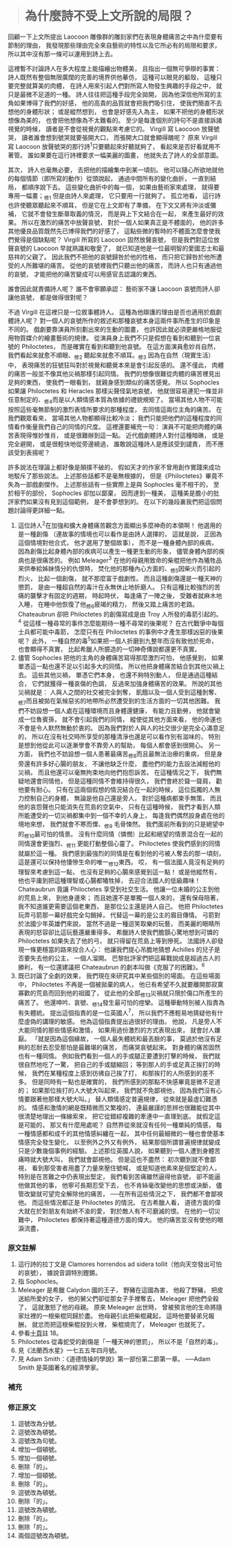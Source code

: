 > # 為什麼詩不受上文所說的局限？

回顧一下上文所提出 Laocoon 雕像群的雕刻家們在表現身體痛苦之中為什麼要有節制的理由，
我發現那些理由完全來自藝術的特性以及它所必有的局限和要求，
所以其中沒有那一條可以運用到詩上去。

這裡暫不討論詩人在多大程度上能描繪出物體美，
且指出一個無可爭辯的事實：
詩人既然有整個無限廣闊的完善的境界供他摹仿，
這種可以眼見的軀殼，
這種只要完整就算美的肉體，
在詩人用來引起人們對所寫人物發生興趣的手段之中，
就只是最微不足道的一種。
詩人往往把這種手段完全拋開，
因為他深信他所寫的主角如果博得了我們的好感，
他的高貴的品質就會把我們吸引住，
使我們簡直不去想他的身體形狀；
或是縱然想到，
也會是好感先入為主，
如果不把他的身體形狀想像為美的，
也會把他想像為不太難看的。
至少是每逢個別的詩句不是直接訴諸視覺的時候，
讀者是不會從視覺的觀點來考慮它的。
Virgill 寫 Laocoon 放聲號哭，
讀者誰會想到號哭就要張開大口，
而張開大口就會顯得醜呢？
原來 Virgill 寫 Laocoon 放聲號哭的那行詩<sup>1</sup>只要聽起來好聽就夠了，
看起來是否好看就用不著管。
誰如果要在這行詩裡要求一幅美麗的圖畫，
他就失去了詩人的全部意圖。

其次，
詩人也毫無必要，
去把他的描繪集中到某一頃刻。
他可以隨心所欲地就他的每個情節（即所寫的動作）從頭說起，
通過中間所有的變化曲折，
一直到結局，
都順序說下去。
這些變化曲折中的每一個，
如果由藝術家來處理，
就得要專用一幅畫；<sub>修1</sub>
但是由詩人來處理，
它只要用一行就夠了。
孤立地看，
這行詩也許使聽眾聽起來不順耳，
但是它在上文即有了準備，
在下文又將有沖淡或彌補，
它就不會發生斷章取義的情況，
而是與上下文結合在一起，
來產生最好的效果。
所以在激烈的痛苦中放聲哀號，
對於一個人如果真正是不體面的，
他的許多其他優良品質既然先已博得我們的好感了，
這點些微的暫時的不體面怎麼會使我們覺得是個缺點呢？
Virgill 所寫的 Laocoon 固然放聲哀號，
但是我們對這位放聲哀號的 Laocoon 早就熟識和敬愛了，
就已知道他是一位最明智的愛國志士和最慈祥的父親了。
因此我們不把他的哀號歸咎於他的性格，
而只把它歸咎於他所遭受的人所難堪的痛苦。
從他的哀號裡我們只聽出他的痛苦，
而詩人也只有通過他的哀號，
才能把他的痛苦變成可以用感官去認識的東西。

誰會因此就責備詩人呢？
誰不會寧願承認：
藝術家不讓 Laocoon 哀號而詩人卻讓他哀號，
都是做得很對呢？

不過 Virgill 在這裡只是一位敘事體詩人。
這種為他辯護的理由是否也適用於戲劇體詩人呢？
對一個人的哀號所作的敘述和那種哀號本身這兩件事所產生的印象是不同的。
戲劇要靠演員所刻劃出來的生動的圖畫，
也許因此就必須更嚴格地服從用物質媒介的繪畫藝術的規律。
從演員身上我們不只是假想在看到和聽到一位哀號的 Philoctetes，
而是確實在看到和聽到他哀號。
在這方面演員愈妙肖自然，
我們看起來就愈不順眼、<sub>修2</sub>
聽起來就愈不順耳。<sub>修3</sub>
因為在自然（現實生活）中，
表現痛苦的狂號狂叫對於視覺和聽覺本來是會引起反感的。
還不僅此，
肉體的痛苦一般並不像其他災禍那樣引起同情。
我們的想像很難從肉體的痛苦裡見出足夠的東西，
使我們一眼看到，
就親身感到類似的痛苦感覺。
所以 Sophocles 如果讓 Philoctetes 和 Heracles 那樣尖聲怪氣地哀號，
他就很容易連犯一條並非任意制定的、<sub>修4</sub>而是以人類情感本質為依據的禮貌規矩了。
當場其他人物不可能按照這些毫無節制的激烈表情所要求的那種程度，
去同情這兩位主角的痛苦。
在我們觀眾看來，
當場其他人物都顯得比較冷淡；
我們只能把他們的這種程度的同情看作衡量我們自己的同情的尺度。
這裡還要補充一句：
演員不可能把肉體的痛苦表現得惟妙惟肖，
或是很難辦到這一點。
近代戲劇體詩人對付這種暗礁，
或是完全避開，
或是很輕快地從旁邊繞過，
誰敢說這種詩人是應該受到譴責，
而不應該受到表揚呢？

許多說法在理論上都好像是顛撲不破的，
假如天才的作家不曾用創作實踐來成功地駁斥了那些說法。
上述那些話都不是毫無根據的，
但是《Philoctetes》畢竟不失為一部戲劇傑作。
上述那些話有一些實際上是與 Sophocles 毫不相干的，
至於相干的部份，
Sophocles 卻加以鄙棄，
因而達到一種美，
這種美是膽小的批評家們如果沒有見到這個範例，
是不會夢想到的。
在以下的幾段裏我們把這個問題討論得更詳細一點。

1. 這位詩人<sup>2</sup>在加強和擴大身體痛苦觀念方面顯出多麼神奇的本領啊！
	他選用的是一種創傷
	（連故事的情境也可以看作是由詩人選擇的，
	這就是說，
	正因為這個情境對他合式，
	他才選用了整個故事），
	而不是一種身體內部的疾病，
	因為創傷比起身體內部的疾病可以產生一種更生動的形象，
	儘管身體內部的疾病也是很痛苦的。
	例如 Meleager<sup>3</sup> 在他的母親用致命的柴棍把他作為犧牲品來供奉給姊妹情分的仇恨時，
	焚化他的那種內心方面的、<sub>修5</sub>因柴火而引起的烈火，
	比起一個創傷，
	就不那麼富于戲劇性。
	而且這種創傷還是一種天神的懲罰，
	是由一種超自然的毒汁在永無休止地折磨人。
	只有這種比較強烈的苦痛的襲擊才有固定的週期，
	時起時伏，
	每逢痛了一陣之後，
	受難者就麻木地入睡，
	在睡中他恢復了他<sub>修6</sub>疲竭的精力，
	然後又踏上痛苦的老路。
	Chateaubrun 卻把 Philoctetes 的創傷寫成是由 Troy 人所發的毒箭引起的。<sup>4</sup>
	從這樣一種尋常的事件怎麼能期待一種不尋常的後果呢？
	在古代戰爭中每個士兵都可能中毒箭，
	怎麼只有在 Philoctetes 的事例中才產生那樣凶惡的後果呢？
	此外，
	一種自然的毒<sup>5</sup>如果把一個人折磨到九整年而沒有致他於死命，
	也會顯得不真實，
	比起希臘人所臆造的一切神奇傳說都還更不真實。
2. 儘管 Sophocles 把他的主角的身體痛苦寫得那麼激烈可怕，
	他感覺到，
	如果單憑這一點也還不足以引起多大的同情。
	所以他把身體痛苦結合到其他災禍上去。
	這些其他災禍，
	單憑它們本身，
	也還不夠特別動人，
	但是通過這種結合，
	它們就獲得一種哀傷的色調，
	反過來加強身體痛苦的效果。
	所說的其他災禍就是：
	人與人之間的社交被完全剝奪，
	飢餓以及一個人受到這種剝奪、<sub>修7</sub>而且被拋在氣候惡劣的地帶所必然遭受到的生活方面的一切其他困難。
	我們不妨設想一個人處在這種環境而且身體還健康，
	有能力且勤勞，
	他就會變成一位魯賓孫，
	就不會引起我們的同情，
	縱使從其他方面來看，
	他的命運也不會是令人默然無動於衷的。
	因為我們對於人與人的社交很少是完全心滿意足的，
	所以在沒有社交時所享受的那種清淨也還是可以看作別有滋味的，
	特別是想到他從此可以逐漸學會不靠旁人的幫助，
	每個人都會感到很開心。
	另一方面，
	我們也不妨設想一個人患著最痛苦<sub>修8</sub>而且最無法治療的重病，
	但是身旁還有許多好心腸的朋友，
	不讓他缺乏什麼，
	盡他們的能力去設法減輕他的災禍，
	而且他還可以毫無拘束地向他們抱怨訴苦。
	在這種情況之下，
	我們無疑地還會同情他，
	但是這種同情不會維持得很久，
	我們會終於聳一聳肩，
	勸他要有耐心。
	只有在這兩個假想的情況結合在一起的時候，
	這位孤獨的人無力控制自己的身體，
	無論是他自己還是旁人，
	對於這種病都束手無策，
	而且他的哀怨聲也只能消失在荒島的空氣中，
	只有在這種時候，
	我們才看到人類所能遭受的一切災禍都集中到一個不幸的人身上，
	每逢我們偶然設身處在他的境地來想，
	我們就會不寒而慄、<sub>修9</sub>
	毛骨悚然。
	我們面前所看到的只是絕望中的<sub>修10</sub>最可怕的情景。
	沒有什麼同情（憐憫）比起和絕望的情景混合在一起的同情還會更強烈、<sub>修11</sub>
	更能打動整個心靈了。
	Philoctetes 使我們感到的同情就屬於這一種。
	我們感到最強烈的同情是在看到他的弓被人奪去的那一頃刻，
	這是還可以保持他悽慘生命的唯一<sub>修12</sub>東西。
	哎，
	有一個法國人竟沒有足夠的理智來考慮到這一點，
	也沒有足夠的心腸來感覺到這一點！
	或是他縱然有，
	他也平庸到把這種理智或心腸都犧牲掉，
	去迎合法國人的低級趣味！
	Chateaubrun 竟讓 Philoctetes 享受到社交生活。
	他讓一位未婚的公主到他的荒島上來，
	到他身邊來；
	而且她還不是單獨一個人來的，
	還有保母陪著，
	我不知道誰更需要這個老東西，
	是那位公主還是詩人自己。
	他把 Philoctetes 玩弄弓箭那一幕好戲完全勾銷掉，
	代替這一幕的是公主的眉目傳情。
	弓箭對於法國少年英雄們來說，
	當然不過是一種逗笑取樂的玩藝，
	而美麗的眼睛所表現的怒容卻比這玩藝還嚴重得多。
	希臘詩人使我們膽顫心驚地想到可憐的 Philoctetes 如果失去了他的弓，
	就只得留在荒島上等到慘死。
	法國詩人卻發現一條更穩當的路來投合人心：
	他讓我們提心吊膽地猜想 Achilles 的兒子是否要失去他的公主，
	一個人溜開。
	巴黎批評家們把這幕戰說成是超過古人的勝利，
	有一位還建議把 Chateaubrun 的劇本叫做《克服了的困難》。<sup>6</sup>
3. 既已討論了全劇的效果，
	我們現在來研究其中某些個別的場面。
	在這些場面中，
	Philoctetes 不再是一個被拋棄的病人，
	他已有希望不久就要離開那寂寞寡歡的荒島而回到他的祖國了，
	從此他的全部<sub>修13</sub>災禍就只限於傷口所產生的痛苦了。
	他還呻吟、哀號、<sub>修14</sub>發生最可怕的痙攣。
	這種舉動特別被人指責為有失體統。
	提出這個指責的是一位英國人<sup>7</sup>，
	所以我們不應輕易地猜疑他有什麼虛偽的講理的敏感。
	他為這個指責提出過很好的理由。
	他說，
	凡是旁人不大能同情的那些情感和激情，
	如果用過份激烈的方式表現出來，
	就會討人嫌厭。
	「就是因為這個緣故，
	一個人最失體統和最丟臉的事，
	莫過於他沒有足夠的忍耐去忍受那怕是最難堪的痛苦，
	而痛哭哀號起來。
	對身體的痛苦固然也有一種同情。
	例如我們看到一個人的手或腿正要遭到打擊的時候，
	我們就很自然地吃了一驚，
	把自己的手或腿縮回；
	等到那人的手或足真正挨打的時候，
	我們在某種程度上感到彷彿自己挨了打，
	和那挨打的人所感到的差不多。
	但是同時有一點也是確實的，
	我們所感到的那點不快感畢竟是微不足道的；
	如果那位挨打的人大號大叫起來，
	我們就不免鄙視他，
	因為我們沒有心情要跟著他那樣大號大叫。」
	替人類情感定普遍規律，
	從來就是最虛幻難憑的。
	情感和激情的網是既精微而又繁複的，
	連最嚴謹的思辨也很難能從其中很清楚地理出一條線索來，
	把它從錯綜複雜的牽連中一直理到底。
	就假定這是可能的，
	那又有什麼用處呢？
	自然界從來就沒有任何一種單純的情感，
	每一種情感都和成千的其他情感糾纏在一起，
	其中任何最細微的一種也會使基本情感完全發生變化，
	以至例外之外又有例外，
	結果那個所謂普遍規律就變成只是少數幾個事例的經驗。
	上述那位英國人說，
	如果聽到一個人遭到身體苦痛時就大號大叫，
	我們就會鄙視他。
	但是這也不盡然：
	初次聽到就不會鄙視，
	看到那受害者用盡了力量來壓住號喊，
	或是知道他素來是個堅定的人，
	特別是在苦難之中仍表現出堅定，
	我們看到苦痛雖然逼得他哀號，
	卻不能逼他做其他的事，
	他寧可長期忍受下去，
	也不肯絲毫改變他的思想或決斷，
	儘管改變就可望完全解除他的痛苦，
	──在所有這些情況之下，
	我們都不會鄙視他。
	而這些情況都正是 Philoctetes 的情況。
	在古希臘人看，
	道德方面的偉大就在於對朋友有始終不渝的愛，
	對於敵人有不可磨滅的恨。
	在他的一切災難中，
	Philoctetes 都保持著這種道德方面的偉大。
	他的痛苦並沒有使他的眼淚流盡，
	
	


### 原文註解 ###

1. 這行詩的拉丁文是 Clamores horrendos ad sidera tollit（他向天空發出可怕的哀號），
	據說音調特別鏗鏘。
2. 指 Sophocles。
3. Meleager 是希臘 Calydon 國的王子，
	野豬在這國為害，
	他殺了野豬，
	把皮送給所愛的女子，
	他的舅父們卻從那女子手裡奪去，
	Meleager 把他們全殺了，
	這就激怒了他的母親。
	原來 Meleager 出世時，
	曾被預言他的生命將隨家灶裡的一根柴棍同歸於盡。
	他母親引此把柴棍藏起，
	這時他要替弟兄報酬，
	就忿而把這根柴棍投到火裡，
	柴棍燒完了，
	Meleager 也就死了。
4. 參看[十頁](01.md)註 18。
5. Philoctetes 從毒蛇受的創傷是「一種天神的懲罰」，
	所以不是「自然的毒」。
6. 見《法蘭西水星》一七五五年四月號。
7. 見 Adam Smith：《道德情操的學說》第一部份第二節第一章。
	──Adam Smith 是英國著名的經濟學家。


### 補充 ###


### 修正原文 ###

1. 逗號改為分號。
2. 逗號改為頓號。
3. 逗號改為句號。
4. 增加一個頓號。
5. 增加一個頓號。
6. 刪除「的」。
7. 增加一個頓號。
8. 刪除「的」。
9. 逗號改為頓號。
10. 刪除「的」。
11. 逗號改為頓號。
12. 刪除「的」。
13. 刪除「的」。
14. 兩個逗號改為頓號。
